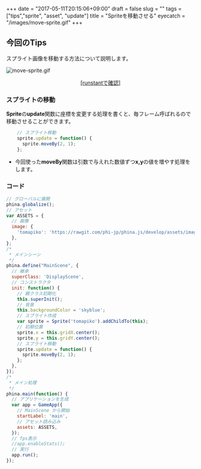 +++
date = "2017-05-11T20:15:06+09:00"
draft = false
slug = ""
tags = ["tips","sprite", "asset", "update"]
title = "Spriteを移動させる"
eyecatch = "/images/move-sprite.gif"
+++ 

## 今回のTips
スプライト画像を移動する方法について説明します。

![move-sprite.gif](/images/move-sprite.gif)

<center><a href="http://runstant.com/alkn203/projects/bab85342" target="_blank">[runstantで確認]</a></center>

### スプライトの移動
**Sprite**の**update**関数に座標を変更する処理を書くと、毎フレーム呼ばれるので移動させることができます。

```js
    // スプライト移動
    sprite.update = function() {
      sprite.moveBy(2, 1);
    };
```

* 今回使った**moveBy**関数は引数で与えれた数値ずつ**x,y**の値を増やす処理をします。

### コード
```js
// グローバルに展開
phina.globalize();
// アセット
var ASSETS = {
  // 画像
  image: {
    'tomapiko': 'https://rawgit.com/phi-jp/phina.js/develop/assets/images/tomapiko.png',
  },
};
/*
 * メインシーン
 */
phina.define("MainScene", {
  // 継承
  superClass: 'DisplayScene',
  // コンストラクタ
  init: function() {
    // 親クラス初期化
    this.superInit();
    // 背景
    this.backgroundColor = 'skyblue';
    // スプライト作成
    var sprite = Sprite('tomapiko').addChildTo(this);
    // 初期位置
    sprite.x = this.gridX.center();
    sprite.y = this.gridY.center();
    // スプライト移動
    sprite.update = function() {
      sprite.moveBy(2, 1);
    };
  },
});
/*
 * メイン処理
 */
phina.main(function() {
  // アプリケーションを生成
  var app = GameApp({
    // MainScene から開始
    startLabel: 'main',
    // アセット読み込み
    assets: ASSETS,
  });
  // fps表示
  //app.enableStats();
  // 実行
  app.run();
});
```